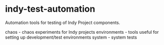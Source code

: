 # indy-test-automation
Automation tools for testing of Indy Project components.

chaos - chaos experiments for Indy projects
environments - tools useful for setting up development/test environments
system - system tests
